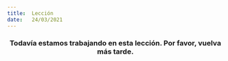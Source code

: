 ```yaml
---
title:  Lección
date:   24/03/2021
---
```


### <center>Todavía estamos trabajando en esta lección. Por favor, vuelva más tarde.</center>